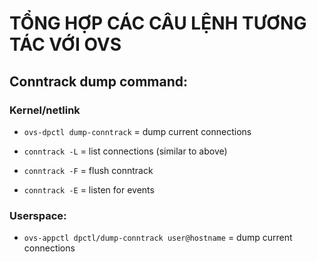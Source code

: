 # TỔNG HỢP CÁC CÂU LỆNH TƯƠNG TÁC VỚI OVS

## Conntrack dump command:

### Kernel/netlink
- ```ovs-dpctl dump-conntrack``` = dump current connections

- ```conntrack -L``` = list connections (similar to above)

- ```conntrack -F``` = flush conntrack

- ```conntrack -E``` = listen for events

### Userspace:
- ```ovs-appctl dpctl/dump-conntrack user@hostname``` = dump current connections